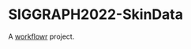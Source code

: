 # SIGGRAPH2022-SkinData

A [workflowr][] project.

[workflowr]: https://github.com/jdblischak/workflowr
